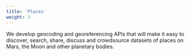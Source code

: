 ```yaml
---
title: 'Places'
weight: 3
---
```


We develop geocoding and georeferencing APIs that will make it easy to discover, search, share, discuss and crowdsource datasets of places on Mars, the Moon and other planetary bodies.